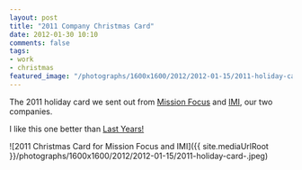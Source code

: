 ```yaml
---
layout: post
title: "2011 Company Christmas Card"
date: 2012-01-30 10:10
comments: false
tags:
- work
- christmas
featured_image: "/photographs/1600x1600/2012/2012-01-15/2011-holiday-card-.jpeg"
---
```

The 2011 holiday card we sent out from [Mission Focus](http://missionfocus.com) and [IMI](http://imintel.org), our two companies.

I like this one better than [Last Years!](/blog/2011/01/04/holiday-card-for-my-companies/)

![2011 Christmas Card for Mission Focus and IMI]({{ site.mediaUrlRoot }}/photographs/1600x1600/2012/2012-01-15/2011-holiday-card-.jpeg)
